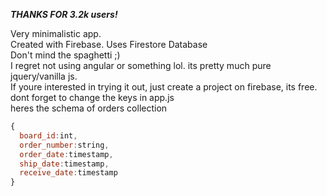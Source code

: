 ***THANKS FOR 3.2k users!***

Very minimalistic app.\
Created with Firebase. Uses Firestore Database\
Don't mind the spaghetti ;)\
I regret not using angular or something lol. its pretty much pure jquery/vanilla js.\
If youre interested in trying it out, just create a project on firebase, its free. dont forget to change the keys in app.js\
heres the schema of orders collection
```javascript
{
  board_id:int,
  order_number:string,
  order_date:timestamp,
  ship_date:timestamp,
  receive_date:timestamp
}
```

